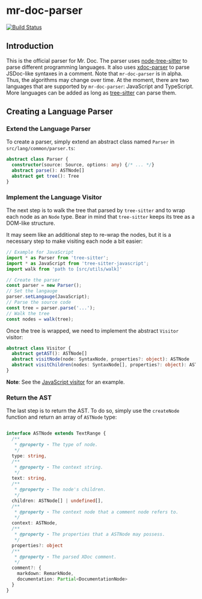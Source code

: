 # mr-doc-parser

[![Build Status](https://travis-ci.org/mr-doc/mr-doc-parser.svg?branch=master)](https://travis-ci.org/mr-doc/mr-doc-parser)

## Introduction

This is the official parser for Mr. Doc. The parser uses [node-tree-sitter](https://github.com/tree-sitter/node-tree-sitter) to parse different programming languages. It also uses [xdoc-parser](https://github.com/iwatakeshi/xdoc-parser) to parse JSDoc-like syntaxes in a comment. Note that `mr-doc-parser` is in alpha. Thus, the algorithms may change over time. At the moment, there are two languages that are supported by `mr-doc-parser`: JavaScript and TypeScript. More languages can be added as long as [tree-sitter](https://github.com/tree-sitter) can parse them.

## Creating a Language Parser

### Extend the Language Parser

To create a parser, simply extend an abstract class named `Parser` in `src/lang/common/parser.ts`:

```typescript
abstract class Parser {
  constructor(source: Source, options: any) {/* ... */}
  abstract parse(): ASTNode[]
  abstract get tree(): Tree
}
```

### Implement the Language Visitor

The next step is to walk the tree that parsed by `tree-sitter` and to wrap each node as an `Node` type.
Bear in mind that `tree-sitter` keeps its tree as a DOM-like structure.

It may seem like an additional step to re-wrap the nodes, but it is a necessary step to make visiting each node a bit easier:

```ts
// Example for JavaScript
import * as Parser from 'tree-sitter';
import * as JavaScript from 'tree-sitter-javascript';
import walk from 'path to [src/utils/walk]'

// Create the parser
const parser = new Parser();
// Set the langauge
parser.setLangauge(JavaScript);
// Parse the source code
const tree = parser.parse('...');
// Walk the tree
const nodes = walk(tree);

```

Once the tree is wrapped, we need to implement the abstract `Visitor` visitor:

```ts
abstract class Visitor {
  abstract getAST(): ASTNode[]
  abstract visitNode(node: SyntaxNode, properties?: object): ASTNode
  abstract visitChildren(nodes: SyntaxNode[], properties?: object): ASTNode[]
}
```

**Note**: See the [JavaScript visitor](./src/lang/javascript/visitor.ts) for an example.

### Return the AST

The last step is to return the AST. To do so, simply use the `createNode` function and return an array of `ASTNode` type:

```typescript

interface ASTNode extends TextRange {
  /**
   * @property - The type of node.
   */
  type: string,
  /**
   * @property - The context string.
   */
  text: string,
  /**
   * @property - The node's children.
   */
  children: ASTNode[] | undefined[],
  /**
   * @property - The context node that a comment node refers to.
   */
  context: ASTNode,
  /**
   * @property - The properties that a ASTNode may possess.
   */
  properties?: object
  /**
   * @property - The parsed XDoc comment.
   */
  comment?: {
    markdown: RemarkNode,
    documentation: Partial<DocumentationNode>
  }
}

```
